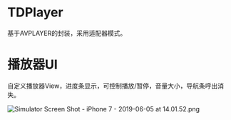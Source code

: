 # TDPlayer
基于AVPLAYER的封装，采用适配器模式。

# 播放器UI
自定义播放器View，进度条显示，可控制播放/暂停，音量大小，导航条呼出消失。


![Simulator Screen Shot - iPhone 7 - 2019-06-05 at 14.01.52.png](https://i.loli.net/2019/06/05/5cf75aeac459a70370.png)
